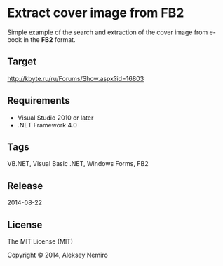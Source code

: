﻿# Extract cover image from FB2

Simple example of the search and extraction of the cover image from e-book in the **FB2** format.

## Target

http://kbyte.ru/ru/Forums/Show.aspx?id=16803

## Requirements

* Visual Studio 2010 or later
* .NET Framework 4.0

## Tags 

VB.NET, Visual Basic .NET, Windows Forms, FB2

## Release

2014-08-22

## License

The MIT License (MIT)

Copyright © 2014, Aleksey Nemiro